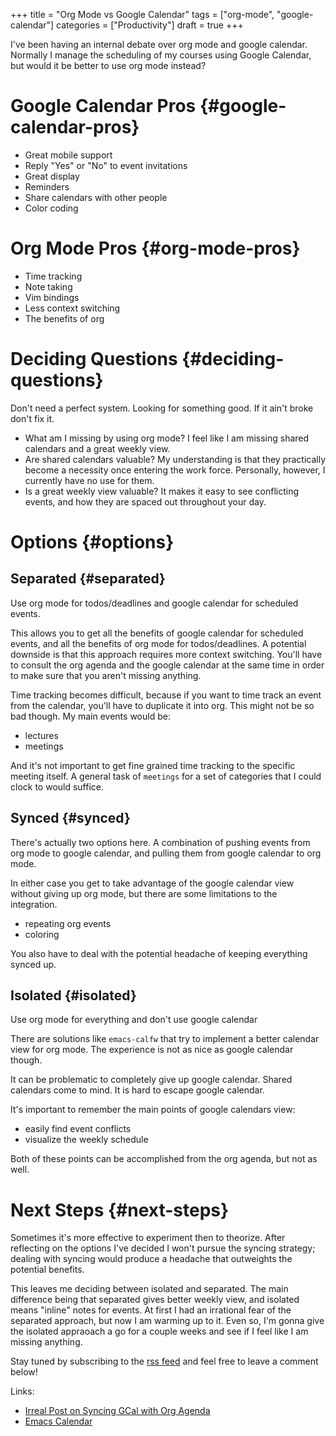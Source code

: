 +++
title = "Org Mode vs Google Calendar"
tags = ["org-mode", "google-calendar"]
categories = ["Productivity"]
draft = true
+++

I've been having an internal debate over org mode and google calendar. Normally I manage the scheduling of my courses using Google Calendar, but would it be better to use org mode instead?


# Google Calendar Pros {#google-calendar-pros}

-   Great mobile support
-   Reply "Yes" or "No" to event invitations
-   Great display
-   Reminders
-   Share calendars with other people
-   Color coding


# Org Mode Pros {#org-mode-pros}

-   Time tracking
-   Note taking
-   Vim bindings
-   Less context switching
-   The benefits of org


# Deciding Questions {#deciding-questions}

Don't need a perfect system. Looking for something good. If it ain't broke don't fix it.

-   What am I missing by using org mode?
    I feel like I am missing shared calendars and a great weekly view.
-   Are shared calendars valuable?
    My understanding is that they practically become a necessity once entering the work force. Personally, however, I currently have no use for them.
-   Is a great weekly view valuable?
    It makes it easy to see conflicting events, and how they are spaced out throughout your day.


# Options {#options}


## Separated {#separated}

Use org mode for todos/deadlines and google calendar for scheduled events.

This allows you to get all the benefits of google calendar for scheduled events, and all the benefits of org mode for todos/deadlines. A potential downside is that this approach requires more context switching. You'll have to consult the org agenda and the google calendar at the same time in order to make sure that you aren't missing anything.

Time tracking becomes difficult, because if you want to time track an event from the calendar, you'll have to duplicate it into org. This might not be so bad though. My main events would be:

-   lectures
-   meetings

And it's not important to get fine grained time tracking to the specific meeting itself. A general task of `meetings` for a set of categories that I could clock to would suffice.


## Synced {#synced}

There's actually two options here. A combination of pushing events from org mode to google calendar, and pulling them from google calendar to org mode.

In either case you get to take advantage of the google calendar view without giving up org mode, but there are some limitations to the integration.

-   repeating org events
-   coloring

You also have to deal with the potential headache of keeping everything synced up.


## Isolated {#isolated}

Use org mode for everything and don't use google calendar

There are solutions like `emacs-calfw` that try to implement a better calendar view for org mode. The experience is not as nice as google calendar though.

It can be problematic to completely give up google calendar. Shared calendars come to mind. It is hard to escape google calendar.

It's important to remember the main points of google calendars view:

-   easily find event conflicts
-   visualize the weekly schedule

Both of these points can be accomplished from the org agenda, but not as well.


# Next Steps {#next-steps}

Sometimes it's more effective to experiment then to theorize. After reflecting on the options I've decided I won't pursue the syncing strategy; dealing with syncing would produce a headache that outweights the potential benefits.

This leaves me deciding between isolated and separated. The main difference being that separated gives better weekly view, and isolated means "inline" notes for events.  At first I had an irrational fear of the separated approach, but now I am warming up to it. Even so, I'm gonna give the isolated appraoach a go for a couple weeks and see if I feel like I am missing anything.

Stay tuned by subscribing to the [rss feed](https://colekillian.com/index.xml) and feel free to leave a comment below!

Links:

-   [Irreal Post on Syncing GCal with Org Agenda](https://irreal.org/blog/?p=5839)
-   [Emacs Calendar](https://github.com/kiwanami/emacs-calfw/)
